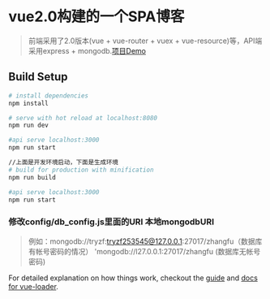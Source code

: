 # vue2.0构建的一个SPA博客

> 前端采用了2.0版本(vue + vue-router + vuex + vue-resource)等，API端采用express + mongodb.[项目Demo](tryzf.online)

## Build Setup

``` bash
# install dependencies
npm install

# serve with hot reload at localhost:8080
npm run dev

#api serve localhost:3000
npm run start

//上面是开发环境启动，下面是生成环境
# build for production with minification
npm run build

#api serve localhost:3000
npm run start
```

### 修改config/db_config.js里面的URI 本地mongodbURI  
> 例如：mongodb://tryzf:tryzf253545@127.0.0.1:27017/zhangfu（数据库有帐号密码的情况）
> 'mongodb://l27.0.0.1:27017/zhangfu (数据库无帐号密码)

For detailed explanation on how things work, checkout the [guide](http://vuejs-templates.github.io/webpack/) and [docs for vue-loader](http://vuejs.github.io/vue-loader).
